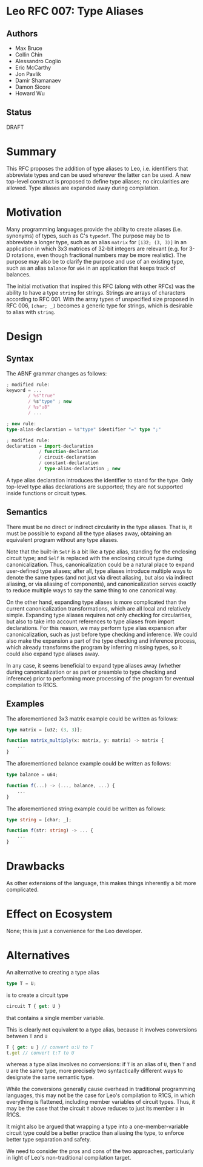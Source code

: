 # Leo RFC 007: Type Aliases

## Authors

- Max Bruce
- Collin Chin
- Alessandro Coglio
- Eric McCarthy
- Jon Pavlik
- Damir Shamanaev
- Damon Sicore
- Howard Wu

## Status

DRAFT

# Summary

This RFC proposes the addition of type aliases to Leo,
i.e. identifiers that abbreviate types and can be used wherever the latter can be used.
A new top-level construct is proposed to define type aliases; no circularities are allowed.
Type aliases are expanded away during compilation.

# Motivation

Many programming languages provide the ability to create aliases (i.e. synonyms) of types, such as C's `typedef`.
The purpose may be to abbreviate a longer type,
such as an alias `matrix` for `[i32; (3, 3)]` in an application in which 3x3 matrices of 32-bit integers are relevant
(e.g. for 3-D rotations, even though fractional numbers may be more realistic).
The purpose may also be to clarify the purpose and use of an existing type,
such as an alias `balance` for `u64` in an application that keeps track of balances.

The initial motivation that inspired this RFC (along with other RFCs)
was the ability to have a type `string` for strings.
Strings are arrays of characters according to RFC 001.
With the array types of unspecified size proposed in RFC 006,
`[char; _]` becomes a generic type for strings, which is desirable to alias with `string`.

# Design

## Syntax

The ABNF grammar changes as follows:
```ts
; modified rule:
keyword = ...
        / %s"true"
        / %s"type" ; new
        / %s"u8"
        / ...

; new rule:
type-alias-declaration = %s"type" identifier "=" type ";"

; modified rule:
declaration = import-declaration
            / function-declaration
            / circuit-declaration
            / constant-declaration
            / type-alias-declaration ; new
```

A type alias declaration introduces the identifier to stand for the type.
Only top-level type alias declarations are supported;
they are not supported inside functions or circuit types.

## Semantics

There must be no direct or indirect circularity in the type aliases.
That is, it must be possible to expand all the type aliases away,
obtaining an equivalent program without any type aliases.

Note that the built-in `Self` is a bit like a type alias, standing for the enclosing circuit type;
and `Self` is replaced with the enclosing circuit type during canonicalization.
Thus, canonicalization could be a natural place to expand user-defined type aliases;
after all, type aliases introduce multiple ways to denote the same types
(and not just via direct aliasing, but also via indirect aliasing, or via aliasing of components),
and canonicalization serves exactly to reduce multiple ways to say the same thing to one canonical way.

On the other hand, expanding type aliases is more complicated than the current canonicalization transformations,
which are all local and relatively simple.
Expanding type aliases requires not only checking for circularities,
but also to take into account references to type aliases from import declarations.
For this reason, we may perform type alias expansion after canonicalization,
such as just before type checking and inference.
We could also make the expansion a part of the type checking and inference process,
which already transforms the program by inferring missing types,
so it could also expand type aliases away.

In any case, it seems beneficial to expand type aliases away
(whether during canonicalization or as part or preamble to type checking and inference)
prior to performing more processing of the program for eventual compilation to R1CS.

## Examples

The aforementioned 3x3 matrix example could be written as follows:
```ts
type matrix = [u32; (3, 3)];

function matrix_multiply(x: matrix, y: matrix) -> matrix {
    ...
}
```

The aforementioned balance example could be written as follows:
```ts
type balance = u64;

function f(...) -> (..., balance, ...) {
    ...
}
```

The aforementioned string example could be written as follows:
```ts
type string = [char; _];

function f(str: string) -> ... {
    ...
}
```

# Drawbacks

As other extensions of the language, this makes things inherently a bit more complicated.

# Effect on Ecosystem

None; this is just a convenience for the Leo developer.

# Alternatives

An alternative to creating a type alias
```ts
type T = U;
```
is to create a circuit type
```ts
circuit T { get: U }
```
that contains a single member variable.

This is clearly not equivalent to a type alias, because it involves conversions between `T` and `U`
```ts
T { get: u } // convert u:U to T
t.get // convert t:T to U
```
whereas a type alias involves no conversions:
if `T` is an alias of `U`, then `T` and `U` are the same type,
more precisely two syntactically different ways to designate the same semantic type.

While the conversions generally cause overhead in traditional programming languages,
this may not be the case for Leo's compilation to R1CS,
in which everything is flattened, including member variables of circuit types.
Thus, it may be the case that the circuit `T` above reduces to just its member `U` in R1CS.

It might also be argued that wrapping a type into a one-member-variable circuit type
could be a better practice than aliasing the type, to enforce better type separation and safety.

We need to consider the pros and cons of the two approaches,
particularly in light of Leo's non-traditional compilation target.
